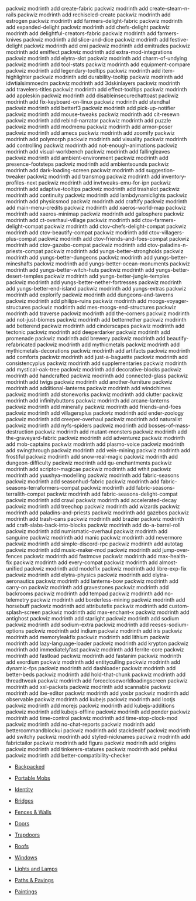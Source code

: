 packwiz modrinth add create-fabric
packwiz modrinth add create-steam-n-rails
packwiz modrinth add rechiseled-create
packwiz modrinth add estrogen
packwiz modrinth add farmers-delight-fabric
packwiz modrinth add expanded-delight
packwiz modrinth add chefs-delight
packwiz modrinth add delightful-creators-fabric
packwiz modrinth add farmers-knives
packwiz modrinth add slice-and-dice
packwiz modrinth add festive-delight
packwiz modrinth add emi
packwiz modrinth add emitrades
packwiz modrinth add emiffect
packwiz modrinth add extra-mod-integrations
packwiz modrinth add elytra-slot
packwiz modrinth add charm-of-undying
packwiz modrinth add tool-stats
packwiz modrinth add equipment-compare
packwiz modrinth add legendary-tooltips
packwiz modrinth add item-highlighter
packwiz modrinth add durability-tooltip
packwiz modrinth add idwtialsimmoedm
packwiz modrinth add 3dskinlayers
packwiz modrinth add travelers-titles
packwiz modrinth add effect-tooltips
packwiz modrinth add appleskin
packwiz modrinth add disableinsecurechattoast
packwiz modrinth add fix-keyboard-on-linux
packwiz modrinth add stendhal
packwiz modrinth add betterf3
packwiz modrinth add pick-up-notifier
packwiz modrinth add mouse-tweaks
packwiz modrinth add cit-resewn
packwiz modrinth add rebind-narrator
packwiz modrinth add puzzle
packwiz modrinth add modmenu
packwiz modrinth add armor-poser
packwiz modrinth add amecs
packwiz modrinth add zoomify
packwiz modrinth add polymorph
packwiz modrinth add visuality
packwiz modrinth add controlling
packwiz modrinth add not-enough-animations
packwiz modrinth add visual-workbench
packwiz modrinth add fallingleaves
packwiz modrinth add ambient-environment
packwiz modrinth add presence-footsteps
packwiz modrinth add ambientsounds
packwiz modrinth add dark-loading-screen
packwiz modrinth add suggestion-tweaker
packwiz modrinth add transmog
packwiz modrinth add inventory-profiles-next
packwiz modrinth add invtweaks-emu-for-ipn
packwiz modrinth add adaptive-tooltips
packwiz modrinth add trashslot
packwiz modrinth add continuity
packwiz modrinth add lambdynamiclights
packwiz modrinth add physicsmod
packwiz modrinth add craftify
packwiz modrinth add main-menu-credits
packwiz modrinth add xaeros-world-map
packwiz modrinth add xaeros-minimap
packwiz modrinth add galosphere
packwiz modrinth add ct-overhaul-village
packwiz modrinth add ctov-farmers-delight-compat
packwiz modrinth add ctov-chefs-delight-compat
packwiz modrinth add ctov-beautify-compat
packwiz modrinth add ctov-villagers-plus-compat
packwiz modrinth add ctov-friends-and-foes-compat
packwiz modrinth add ctov-gazebo-compat
packwiz modrinth add ctov-paladins-n-priests-compat
packwiz modrinth add yungs-better-strongholds
packwiz modrinth add yungs-better-dungeons
packwiz modrinth add yungs-better-mineshafts
packwiz modrinth add yungs-better-ocean-monuments
packwiz modrinth add yungs-better-witch-huts
packwiz modrinth add yungs-better-desert-temples
packwiz modrinth add yungs-better-jungle-temples
packwiz modrinth add yungs-better-nether-fortresses
packwiz modrinth add yungs-better-end-island
packwiz modrinth add yungs-extras
packwiz modrinth add explorify
packwiz modrinth add dungeons-and-taverns
packwiz modrinth add philips-ruins
packwiz modrinth add moogs-voyager-structures
packwiz modrinth add mes-moogs-end-structures
packwiz modrinth add traverse
packwiz modrinth add the-corners
packwiz modrinth add not-just-biomes
packwiz modrinth add betternether
packwiz modrinth add betterend
packwiz modrinth add cinderscapes
packwiz modrinth add tectonic
packwiz modrinth add deeperdarker
packwiz modrinth add promenade
packwiz modrinth add brewery
packwiz modrinth add beautify-refabricated
packwiz modrinth add mythicmetals
packwiz modrinth add mythicmetals-decorations
packwiz modrinth add artifacts
packwiz modrinth add comforts
packwiz modrinth add just-a-baguette
packwiz modrinth add consistencyplus
packwiz modrinth add supplementaries
packwiz modrinth add mystical-oak-tree
packwiz modrinth add decorative-blocks
packwiz modrinth add handcrafted
packwiz modrinth add connected-glass
packwiz modrinth add twigs
packwiz modrinth add another-furniture
packwiz modrinth add additional-lanterns
packwiz modrinth add windchimes
packwiz modrinth add stoneworks
packwiz modrinth add clutter
packwiz modrinth add infinitybuttons
packwiz modrinth add arcane-lanterns
packwiz modrinth add minerally
packwiz modrinth add friends-and-foes
packwiz modrinth add villagersplus
packwiz modrinth add ender-zoology
packwiz modrinth add creeper-overhaul
packwiz modrinth add naturalist
packwiz modrinth add nyfs-spiders
packwiz modrinth add bosses-of-mass-destruction
packwiz modrinth add mutant-monsters
packwiz modrinth add the-graveyard-fabric
packwiz modrinth add adventurez
packwiz modrinth add mob-captains
packwiz modrinth add plasmo-voice
packwiz modrinth add swingthrough
packwiz modrinth add vein-mining
packwiz modrinth add frostiful
packwiz modrinth add snow-real-magic
packwiz modrinth add dungeon-difficulty
packwiz modrinth add qu-enchantments
packwiz modrinth add scriptor-magicae
packwiz modrinth add wthit
packwiz modrinth add yuushya-modelling
packwiz modrinth add fabric-seasons
packwiz modrinth add seasonhud-fabric
packwiz modrinth add fabric-seasons-terraformers-compat
packwiz modrinth add fabric-seasons-terralith-compat
packwiz modrinth add fabric-seasons-delight-compat
packwiz modrinth add crawl
packwiz modrinth add accelerated-decay
packwiz modrinth add treechop
packwiz modrinth add wizards
packwiz modrinth add paladins-and-priests
packwiz modrinth add gazebos
packwiz modrinth add trash-cans
packwiz modrinth add brazier
packwiz modrinth add craft-slabs-back-into-blocks
packwiz modrinth add do-a-barrel-roll
packwiz modrinth add numismatic-overhaul
packwiz modrinth add sanguine
packwiz modrinth add manic
packwiz modrinth add nevermore
packwiz modrinth add simple-discord-rpc
packwiz modrinth add autotag
packwiz modrinth add music-maker-mod
packwiz modrinth add jump-over-fences
packwiz modrinth add fastmove
packwiz modrinth add max-health-fix
packwiz modrinth add every-compat
packwiz modrinth add almost-unified
packwiz modrinth add modelfix
packwiz modrinth add libre-exp-fix
packwiz modrinth add elytra-physics
packwiz modrinth add elytra-aeronautics
packwiz modrinth add lanterns-bow
packwiz modrinth add carry-on
packwiz modrinth add gravestones
packwiz modrinth add backrooms
packwiz modrinth add tempad
packwiz modrinth add no-telemetry
packwiz modrinth add borderless-mining
packwiz modrinth add horsebuff
packwiz modrinth add attributefix
packwiz modrinth add custom-splash-screen
packwiz modrinth add max-enchant-x
packwiz modrinth add antighost
packwiz modrinth add starlight
packwiz modrinth add sodium
packwiz modrinth add sodium-extra
packwiz modrinth add reeses-sodium-options
packwiz modrinth add indium
packwiz modrinth add iris
packwiz modrinth add memoryleakfix
packwiz modrinth add lithium
packwiz modrinth add lazy-language-loader
packwiz modrinth add krypton
packwiz modrinth add immediatelyfast
packwiz modrinth add ferrite-core
packwiz modrinth add fastload
packwiz modrinth add fastanim
packwiz modrinth add exordium
packwiz modrinth add entityculling
packwiz modrinth add dynamic-fps
packwiz modrinth add dashloader
packwiz modrinth add better-beds
packwiz modrinth add hold-that-chunk
packwiz modrinth add threadtweak
packwiz modrinth add forcecloseworldloadingscreen
packwiz modrinth add xxl-packets
packwiz modrinth add scannable
packwiz modrinth add ibe-editor
packwiz modrinth add yosbr
packwiz modrinth add observable
packwiz modrinth add kubejs
packwiz modrinth add lootjs
packwiz modrinth add morejs
packwiz modrinth add kubejs-additions
packwiz modrinth add kubejs-offline
packwiz modrinth add ponder
packwiz modrinth add time-control
packwiz modrinth add time-stop-clock-mod
packwiz modrinth add no-chat-reports
packwiz modrinth add bettercommandblockui
packwiz modrinth add stackdeobf
packwiz modrinth add switchy
packwiz modrinth add styled-nicknames
packwiz modrinth add fabrictailor
packwiz modrinth add figura
packwiz modrinth add origins
packwiz modrinth add tinkerers-statures
packwiz modrinth add pehkui
packwiz modrinth add better-compatibility-checker

* [Backpacked](https://www.curseforge.com/minecraft/mc-mods/backpacked-fabric)
* [Portable Mobs](https://www.curseforge.com/minecraft/mc-mods/portable-mobs)

* [Identity](https://www.curseforge.com/minecraft/mc-mods/identity)

* [Bridges](https://www.curseforge.com/minecraft/mc-mods/macaws-bridges)
* [Fences & Walls](https://www.curseforge.com/minecraft/mc-mods/macaws-fences-and-walls)
* [Doors](https://www.curseforge.com/minecraft/mc-mods/macaws-doors)
* [Trapdoors](https://www.curseforge.com/minecraft/mc-mods/macaws-trapdoors)
* [Roofs](https://www.curseforge.com/minecraft/mc-mods/macaws-roofs)
* [Windows](https://www.curseforge.com/minecraft/mc-mods/macaws-windows)
* [Lights and Lamps](https://www.curseforge.com/minecraft/mc-mods/macaws-lights-and-lamps)
* [Paths & Pavings](https://www.curseforge.com/minecraft/mc-mods/macaws-paths-and-pavings)
* [Paintings](https://www.curseforge.com/minecraft/mc-mods/macaws-paintings)